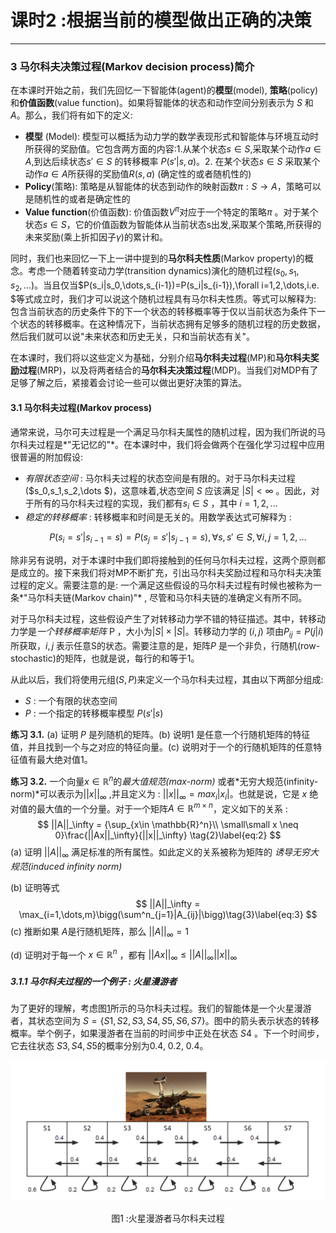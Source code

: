 # 课时2 :根据当前的模型做出正确的决策

****

### **3 马尔科夫决策过程(Markov decision process)简介**

在本课时开始之前，我们先回忆一下智能体(agent)的**模型**(model), **策略**(policy) 和**价值函数**(value function)。如果将智能体的状态和动作空间分别表示为 $S$ 和 $A$。那么，我们将有如下的定义:

* **模型** (Model): 模型可以概括为动力学的数学表现形式和智能体与环境互动时所获得的奖励值。它包含两方面的内容:1.从某个状态$s \in S$,采取某个动作$a \in A$,到达后续状态$s'\in S$ 的转移概率 $P(s'|s,a)$。2. 在某个状态$s \in S$ 采取某个动作$a \in A$所获得的奖励值$R(s,a)$ (确定性的或者随机性的)
* **Policy**(策略): 策略是从智能体的状态到动作的映射函数$\pi : S \to A$，策略可以是随机性的或者是确定性的
* **Value function**(价值函数): 价值函数$V^\pi$对应于一个特定的策略$\pi$ 。对于某个状态$s \in S$，它的价值函数为智能体从当前状态s出发,采取某个策略,所获得的未来奖励(乘上折扣因子$\gamma$)的累计和。

同时，我们也来回忆一下上一讲中提到的**马尔科夫性质**(Markov property)的概念。考虑一个随着转变动力学(transition dynamics)演化的随机过程($s_0,s_1,s_2,\dots$)。当且仅当$P(s_i|s_0,\dots,s_{i-1})=P(s_i|s_{i-1}),\forall i=1,2,\dots,i.e. $等式成立时，我们才可以说这个随机过程具有马尔科夫性质。等式可以解释为: 包含当前状态的历史条件下的下一个状态的转移概率等于仅以当前状态为条件下一个状态的转移概率。在这种情况下，当前状态拥有足够多的随机过程的历史数据，然后我们就可以说"未来状态和历史无关，只和当前状态有关"。

在本课时，我们将以这些定义为基础，分别介绍**马尔科夫过程**(MP)和**马尔科夫奖励过程**(MRP)，以及将两者结合的**马尔科夫决策过程**(MDP)。当我们对MDP有了足够了解之后，紧接着会讨论一些可以做出更好决策的算法。

#### 3.1 马尔科夫过程(Markov process)

通常来说，马尔可夫过程是一个满足马尔科夫属性的随机过程，因为我们所说的马尔科夫过程是*"无记忆的"*。在本课时中，我们将会做两个在强化学习过程中应用很普遍的附加假设:

* *有限状态空间* : 马尔科夫过程的状态空间是有限的。对于马尔科夫过程($s_0,s_1,s_2,\dots $)，这意味着,状态空间 $S$ 应该满足 $|S|<\infty$ 。因此，对于所有的马尔科夫过程的实现，我们都有$s_i \in S$ ，其中 $i = 1,2, \dots$
* *稳定的转移概率* : 转移概率和时间是无关的。用数学表达式可解释为 :

$$
\qquad P(s_i = s'|s_{i−1} = s) = P(s_j = s'|s_{j−1} = s),\forall s, s' ∈ S , \forall i, j = 1, 2, \dots \tag{1}\label{eq:1}
$$

除非另有说明，对于本课时中我们即将接触到的任何马尔科夫过程，这两个原则都是成立的。接下来我们将对MP不断扩充，引出马尔科夫奖励过程和马尔科夫决策过程的定义。需要注意的是: 一个满足这些假设的马尔科夫过程有时候也被称为一条*"马尔科夫链(Markov chain)"* , 尽管和马尔科夫链的准确定义有所不同。

对于马尔科夫过程，这些假设产生了对转移动力学不错的特征描述。其中，转移动力学是*一个转移概率矩阵* P ，大小为$|S|  \times |S|$。转移动力学的 $(i,j)$ 项由$P_{ij}=P(j|i)$所获取，$i,j$ 表示任意S的状态。需要注意的是，矩阵$P$ 是一个非负，行随机(row-stochastic)的矩阵，也就是说，每行的和等于1。

从此以后，我们将使用元组$(S,P)​$ 来定义一个马尔科夫过程，其由以下两部分组成:

* $S$ : 一个有限的状态空间
* $P$ : 一个指定的转移概率模型 $P(s'|s)$

**练习 3.1.** (a) 证明 $P$ 是列随机的矩阵。(b) 说明1 是任意一个行随机矩阵的特征值，并且找到一个与之对应的特征向量。(c) 说明对于一个的行随机矩阵的任意特征值有最大绝对值1。

**练习 3.2.** 一个向量$x \in \mathbb{R}^n$的*最大值规范(max-norm)* 或者*无穷大规范(infinity-norm)*可以表示为$||x||_\infty$ ,并且定义为 : $||x||_\infty = max_i|x_i|$。也就是说，它是 $x$ 绝对值的最大值的一个分量。对于一个矩阵$A \in \mathbb{R}^{m\times n}$，定义如下的关系 :
$$
||A||_\infty = {\sup_{x\in \mathbb{R}^n}\\ \small\small x \neq 0}\frac{||Ax||_\infty}{||x||_\infty} \tag{2}\label{eq:2}
$$
(a) 证明 $||A||_\infty$ 满足标准的所有属性。如此定义的关系被称为矩阵的 *诱导无穷大规范(induced infinity norm)*

(b) 证明等式
$$
||A||_\infty = \max_{i=1,\dots,m}\bigg(\sum^n_{j=1}|A_{ij}|\bigg)\tag{3}\label{eq:3}
$$
(c) 推断如果 $A​$ 是行随机矩阵，那么 $||A||_\infty =1​$

(d) 证明对于每一个 $x \in \mathbb{R}^n$ ，都有 $||Ax||_\infty \leq ||A||_\infty||x||_\infty$

##### 3.1.1 马尔科夫过程的一个例子 : 火星漫游者

为了更好的理解，考虑图[1](#figure1)所示的马尔科夫过程。我们的智能体是一个火星漫游者，其状态空间为 $S = \{S1,S2,S3,S4,S5,S6,S7\}​$ 。图中的箭头表示状态的转移概率。举个例子，如果漫游者在当前的时间步中正处在状态 $S4​$ 。下一个时间步，它去往状态 $S3,S4,S5​$ 的概率分别为0.4, 0.2, 0.4。

![figure1](./images/figure1.png)

<p id="figure1" align="center">图1 :火星漫游者马尔科夫过程</p>

